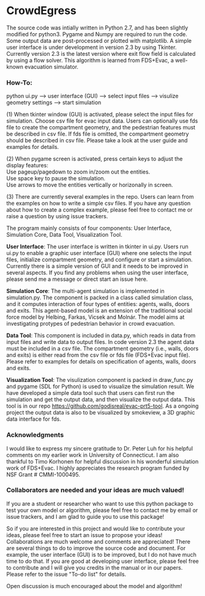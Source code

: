 # CrowdEgress

The source code was intially written in Python 2.7, and has been slightly modified for python3. Pygame and Numpy are required to run the code.  Some output data are post-processed or plotted with matplotlib.  A simple user interface is under development in version 2.3 by using Tkinter.  Currently version 2.3 is the latest version where exit flow field is calculated by using a flow solver.  This algorithm is learned from FDS+Evac, a well-known evacuation simulator.  

### How-To: 
python ui.py --> user interface (GUI) --> select input files --> visulize geometry settings --> start simulation

(1) When tkinter window (GUI) is activated, please select the input files for simulation.  Choose csv file for evac input data.  Users can optionally use fds file to create the compartment geometry, and the pedestrian features must be described in csv file.  If fds file is omitted, the compartment geometry should be described in csv file.  Please take a look at the user guide and examples for details.  

(2) When pygame screen is activated, press certain keys to adjust the display features:  
Use pageup/pagedown to zoom in/zoom out the entities.  
Use space key to pause the simulation.  
Use arrows to move the entities vertically or horizonally in screen.  

(3) There are currently several examples in the repo.  Users can learn from the examples on how to write a simple csv files.  If you have any question about how to create a complex example, please feel free to contact me or raise a question by using issue trackers.  

The program mainly consists of four components: User Interface, Simulation Core, Data Tool, Visualization Tool.  

**User Interface**: The user interface is written in tkinter in ui.py.  Users run ui.py to enable a graphic user interface (GUI) where one selects the input files, initialize compartment geometry, and configure or start a simulation.  Currently there is a simple version of GUI and it needs to be improved in several aspects.  If you find any problems when using the user interface, please send me a message or direct start an issue here.  

**Simulation Core**: The multi-agent simulation is implemented in simulation.py.  The component is packed in a class called simulation class, and it computes interaction of four types of entities: agents, walls, doors and exits.  This agent-based model is an extension of the traditional social force model by Helbing, Farkas, Vicsek and Molnár.  The model aims at investigating protypes of pedestrian behavior in crowd evacuation.  

**Data Tool**: This component is included in data.py, which reads in data from input files and write data to output files.  In code version 2.3 the agent data must be included in a csv file.  The compartment geometry (i.e., walls, doors and exits) is either read from the csv file or fds file (FDS+Evac input file).  Please refer to examples for details on specification of agents, walls, doors and exits.  

**Visualization Tool**:  The visulization component is packed in draw_func.py and pygame (SDL for Python) is used to visualize the simulation result.  We have developed a simple data tool such that users can first run the simulation and get the output data, and then visualize the output data.  This tool is in our repo https://github.com/godisreal/evac-prt5-tool.  As a ongoing project the output data is also to be visualized by smokeview, a 3D graphic data interface for fds.  

### Acknowledgments
I would like to express my sincere gratitude to Dr. Peter Luh for his helpful comments on my earlier work in University of Connecticut. I am also thankful to Timo Korhonen for helpful discussion in his wonderful simulation work of FDS+Evac.  I highly appreciates the research program funded by NSF Grant # CMMI-1000495.  

### Collaborators are needed and your ideas are much valued!  

If you are a student or researcher who want to use this python package to test your own model or algorithm, please feel free to contact me by email or issue trackers, and I am glad to guide you to use this package!  

So if you are interested in this project and would like to contribute your ideas, please feel free to start an issue to propose your ideas!  Collaborations are much welcome and comments are appreciated!  There are several things to do to improve the source code and document.  For example, the user interface (GUI) is to be improved, but I do not have much time to do that.  If you are good at developing user interface, please feel free to contribute and I will give you credits in the manual or in our papers.  Please refer to the issue "To-do list" for details.  

Open discussion is much encouraged about the model and algorithm!  

